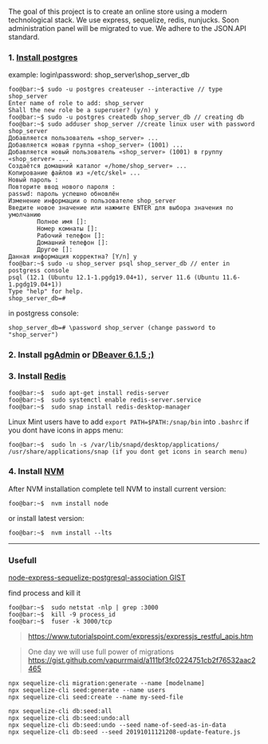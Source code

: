 The goal of this project is to create an online store using a modern technological stack.
We use express, sequelize, redis, nunjucks.
Soon administration panel will be migrated to vue.
We adhere to the JSON.API standard.

### 1. [Install postgres](https://www.digitalocean.com/community/tutorials/how-to-install-and-use-postgresql-on-ubuntu-18-04)

example:
login\password: shop_server\shop_server_db

```console
foo@bar:~$ sudo -u postgres createuser --interactive // type shop_server
Enter name of role to add: shop_server
Shall the new role be a superuser? (y/n) y
foo@bar:~$ sudo -u postgres createdb shop_server_db // creating db
foo@bar:~$ sudo adduser shop_server //create linux user with password shop_server
Добавляется пользователь «shop_server» ...
Добавляется новая группа «shop_server» (1001) ...
Добавляется новый пользователь «shop_server» (1001) в группу «shop_server» ...
Создаётся домашний каталог «/home/shop_server» ...
Копирование файлов из «/etc/skel» ...
Новый пароль : 
Повторите ввод нового пароля : 
passwd: пароль успешно обновлён
Изменение информации о пользователе shop_server
Введите новое значение или нажмите ENTER для выбора значения по умолчанию
        Полное имя []: 
        Номер комнаты []: 
        Рабочий телефон []: 
        Домашний телефон []: 
        Другое []: 
Данная информация корректна? [Y/n] y
foo@bar:~$ sudo -u shop_server psql shop_server_db // enter in postgress console
psql (12.1 (Ubuntu 12.1-1.pgdg19.04+1), server 11.6 (Ubuntu 11.6-1.pgdg19.04+1))
Type "help" for help.
shop_server_db=# 
```
in postgress console:
```console
shop_server_db=# \password shop_server (change password to "shop_server")
```
### 2. Install [pgAdmin]( https://wiki.postgresql.org/wiki/Apt)  or [DBeaver 6.1.5 ;)](https://github.com/dbeaver/dbeaver/releases/tag/6.1.5)

### 3. Install [Redis]( https://tecadmin.net/install-redis-ubuntu/ )
```console
foo@bar:~$  sudo apt-get install redis-server
foo@bar:~$  sudo systemctl enable redis-server.service
foo@bar:~$  sudo snap install redis-desktop-manager
```
Linux Mint users have to add `export PATH=$PATH:/snap/bin` into `.bashrc`
if you dont have icons in apps menu:
```console
foo@bar:~$  sudo ln -s /var/lib/snapd/desktop/applications/ /usr/share/applications/snap (if you dont get icons in search menu)
```

### 4. Install [NVM]( https://github.com/nvm-sh/nvm )
After NVM installation complete tell NVM to install current version:
```console
foo@bar:~$  nvm install node
```
or install latest version:
```console
foo@bar:~$  nvm install --lts
```
___
### Usefull
[node-express-sequelize-postgresql-association GIST](https://gist.github.com/thgaskell/e4decde53572664b182e)

find process and kill it
```console
foo@bar:~$  sudo netstat -nlp | grep :3000
foo@bar:~$  kill -9 process_id
foo@bar:~$  fuser -k 3000/tcp
```


>https://www.tutorialspoint.com/expressjs/expressjs_restful_apis.htm


> One day we will use full power of migrations https://gist.github.com/vapurrmaid/a111bf3fc0224751cb2f76532aac2465

```gist
npx sequelize-cli migration:generate --name [modelname]
npx sequelize-cli seed:generate --name users
npx sequelize-cli seed:create --name my-seed-file

npx sequelize-cli db:seed:all
npx sequelize-cli db:seed:undo:all
npx sequelize-cli db:seed:undo --seed name-of-seed-as-in-data
npx sequelize-cli db:seed --seed 20191011121208-update-feature.js
```




